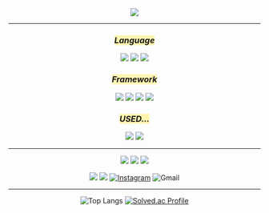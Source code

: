 <div align="center">
<img src="https://capsule-render.vercel.app/api?type=Waving&color=auto&height=120&section=header&fontSize=45&animation=blinking&fontColor=FFEBCD&text=Hello!&desc=Lee%20Jae%20Young&descAlignY=80"> 
<hr/>
 
### <span style='background-color:#fff5b1'> *_Language_*
<img src="https://img.shields.io/badge/python-3670A0?style=for-the-badge&logo=python&logoColor=ffdd54"/></a>
<img src="https://img.shields.io/badge/c++-%2300599C.svg?style=for-the-badge&logo=c%2B%2B&logoColor=white"/></a>
<img src="https://img.shields.io/badge/c%23-%23239120.svg?style=for-the-badge&logo=c-sharp&logoColor=white"/></a>
 
### <span style='background-color:#fff5b1'> *_Framework_*
<img src="https://img.shields.io/badge/Pytorch-EE4C2C?style=for-the-badge&logo=Pytorch&logoColor=white"/></a>
<img src="https://img.shields.io/badge/TensorFlow-FF6F00?style=for-the-badge&logo=TensorFlow&logoColor=white"/></a>
<img src="https://img.shields.io/badge/Numpy-013243?style=for-the-badge&logo=Numpy&logoColor=white"/></a>
<img src="https://img.shields.io/badge/Anaconda-44A833?style=for-the-badge&logo=Anaconda&logoColor=white"/></a>

### <span style='background-color:#fff5b1'> *_USED..._*
<img src="https://img.shields.io/badge/Arduino-00979D?style=for-the-badge&logo=Arduino&logoColor=black"/></a>
<img src="https://img.shields.io/badge/Autodesk-0696D7?style=for-the-badge&logo=Autodesk&logoColor=yellow"/></a>
<hr/>
<img src="https://img.shields.io/badge/Visual Studio Code-007ACC?style=for-the-badge&logo=VisualStudioCode&logoColor=white"/>
<img src="https://img.shields.io/badge/Visual Studio-5C2D91?style=for-the-badge&logo=VisualStudio&logoColor=white"/></a>
<img src="https://img.shields.io/badge/Unity-FFFFFF?style=for-the-badge&logo=Unity&logoColor=black"/></a>

<img src="https://img.shields.io/badge/GitHub-181717?style=for-the-badge&logo=GitHub&logoColor=white"/></a>
<a href="https://www.notion.so/9ec0de93c06b4404a53795207064082c?v=02343f7e501241d1937f252640b685b4" target="_blank"><img src="https://img.shields.io/badge/Notion-%23000000.svg?style=for-the-badge&logo=notion&logoColor=white"/></a>
[![Instagram](https://img.shields.io/badge/jae0.02-%23E4405F.svg?style=for-the-badge&logo=Instagram&logoColor=white)](https://www.instagram.com/jae0.02/)
![Gmail](https://img.shields.io/badge/boutljy@gmail.com-D14836?style=for-the-badge&logo=gmail&logoColor=white)</br>
<hr/>

![Top Langs](https://github-readme-stats.vercel.app/api/top-langs/?username=dd-jero&layout=compact&theme=tokyonight)
[![Solved.ac Profile](http://mazassumnida.wtf/api/generate_badge?boj=boutljy0407)](https://solved.ac/boutljy0407)<br/>
</div>


